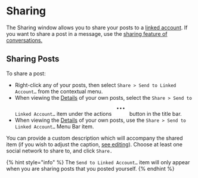 # Sharing

The Sharing window allows you to share your posts to a [linked account](profile/settings/linkedaccounts.md). If you want to share a post in a message, use the [sharing feature of conversations.](conversations/messages.md#sharing-posts)

## Sharing Posts

To share a post:

* Right-click any of your posts, then select `Share > Send to Linked Account…` from the contextual menu.
* When viewing the [Details](detailview.md) of your own posts, select the `Share > Send to Linked Account…` item under the actions ![](../.gitbook/assets/actions-menu.png) button in the title bar.
* When viewing the [Details](detailview.md) of your own posts, use the `Share > Send to Linked Account…` Menu Bar item.

You can provide a custom description which will accompany the shared item \(if you wish to adjust the caption, [see editing](editing.md#captions)\). Choose at least one social network to share to, and click `Share.`

{% hint style="info" %}
The `Send to Linked Account…` item will only appear when you are sharing posts that you posted yourself.
{% endhint %}



